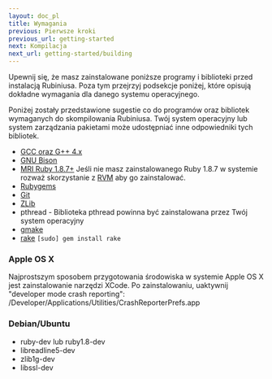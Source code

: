 ```yaml
---
layout: doc_pl
title: Wymagania
previous: Pierwsze kroki
previous_url: getting-started
next: Kompilacja
next_url: getting-started/building
---
```


Upewnij się, że masz zainstalowane poniższe programy i biblioteki
przed instalacją Rubiniusa. Poza tym przejrzyj podsekcje poniżej,
które opisują dokładne wymagania dla danego systemu operacyjnego.

Poniżej zostały przedstawione sugestie co do programów oraz bibliotek
wymaganych do skompilowania Rubiniusa. Twój system operacyjny lub
system zarządzania pakietami może udostępniać inne odpowiedniki tych bibliotek.

  * [GCC oraz G++ 4.x](http://gcc.gnu.org/)
  * [GNU Bison](http://www.gnu.org/software/bison/)
  * [MRI Ruby 1.8.7+](http://www.ruby-lang.org/) Jeśli nie masz
    zainstalowanego Ruby 1.8.7 w systemie rozważ skorzystanie z [RVM](https://rvm.beginrescueend.com/)
    aby go zainstalować.
  * [Rubygems](http://www.rubygems.org/)
  * [Git](http://git.or.cz/)
  * [ZLib](http://www.zlib.net/)
  * pthread - Biblioteka pthread powinna być zainstalowana przez Twój
    system operacyjny
  * [gmake](http://savannah.gnu.org/projects/make/)
  * [rake](http://rake.rubyforge.org/) `[sudo] gem install rake`


### Apple OS X

Najprostszym sposobem przygotowania środowiska w systemie Apple OS X
jest zainstalowanie narzędzi XCode. Po zainstalowaniu, uaktywnij
"developer mode crash reporting": /Developer/Applications/Utilities/CrashReporterPrefs.app


### Debian/Ubuntu

  * ruby-dev lub ruby1.8-dev
  * libreadline5-dev
  * zlib1g-dev
  * libssl-dev

